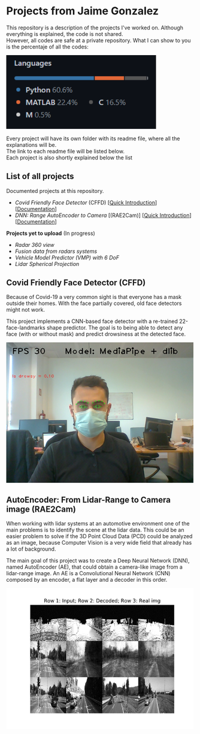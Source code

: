 # Projects from Jaime Gonzalez

This repository is a description of the projects I've worked on. 
Although everything is explained, the code is not shared.<br />
However, all codes are safe at a private repository.
What I can show to you is the percentaje of all the codes:<br />

<img src="github_codes.png" alt="codes" width=400>

Every project will have its own folder with its readme file, where all the explanations will be.<br />
The link to each readme file will be listed below.<br />
Each project is also shortly explained below the list

## List of all projects
Documented projects at this repository.<br />

  - *Covid Friendly Face Detector* (CFFD)
  [[Quick Introduction](https://github.com/Jtachan/CV_projects#covid-friendly-face-detector-cffd)]
  [[Documentation](https://github.com/Jtachan/CV_projects/blob/main/covid_drowsiness_detector/readme-CFFD.md)]
  - *DNN: Range AutoEncoder to Camera* [(RAE2Cam)]
  [[Quick Introduction]()]
  [[Documentation](https://github.com/Jtachan/CV_projects/blob/main/RAE2Cam/readme-AE.md)]

**Projects yet to upload** (In progress)
  - *Radar 360 view*
  - *Fusion data from radars systems*
  - *Vehicle Model Predictor (VMP) with 6 DoF*
  - *Lidar Spherical Projection*

## Covid Friendly Face Detector (CFFD)
Because of Covid-19 a very common sight is that everyone has a mask outside their homes. 
With the face partially covered, old face detectors might not work.

This project implements a CNN-based face detector with a re-trained 22-face-landmarks shape predictor.
The goal is to being able to detect any face (with or without mask) and predict drowsiness at the detected face.
<br />

<img src="covid_drowsiness_detector/imgs/mix_front.png" alt="mix_front" width=500>

## AutoEncoder: From Lidar-Range to Camera image (RAE2Cam)
When working with lidar systems at an automotive environment one of the main problems is to identify the scene at the lidar data.
This could be an easier problem to solve if the 3D Point Cloud Data (PCD) could be analyzed as an image, because
Computer Vision is a very wide field that already has a lot of background.

The main goal of this project was to create a Deep Neural Network (DNN), named AutoEncoder (AE), that could obtain 
a camera-like image from a lidar-range image.
An AE is a Convolutional Neural Network (CNN) composed by an encoder, a flat layer and a decoder in this order.

<img src="RAE2Cam/imgs/range_trained.png" alt="autoencoder" width=500> 

